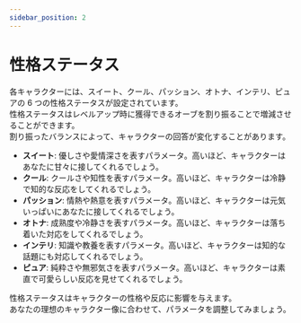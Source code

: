 ```yaml
---
sidebar_position: 2
---
```


# 性格ステータス

各キャラクターには、スイート、クール、パッション、オトナ、インテリ、ピュアの 6 つの性格ステータスが設定されています。  
性格ステータスはレベルアップ時に獲得できるオーブを割り振ることで増減させることができます。  
割り振ったバランスによって、キャラクターの回答が変化することがあります。

- **スイート**: 優しさや愛情深さを表すパラメータ。高いほど、キャラクターはあなたに甘々に接してくれるでしょう。
- **クール**: クールさや知性を表すパラメータ。高いほど、キャラクターは冷静で知的な反応をしてくれるでしょう。
- **パッション**: 情熱や熱意を表すパラメータ。高いほど、キャラクターは元気いっぱいにあなたに接してくれるでしょう。
- **オトナ**: 成熟度や冷静さを表すパラメータ。高いほど、キャラクターは落ち着いた対応をしてくれるでしょう。
- **インテリ**: 知識や教養を表すパラメータ。高いほど、キャラクターは知的な話題にも対応してくれるでしょう。
- **ピュア**: 純粋さや無邪気さを表すパラメータ。高いほど、キャラクターは素直で可愛らしい反応を見せてくれるでしょう。

性格ステータスはキャラクターの性格や反応に影響を与えます。  
あなたの理想のキャラクター像に合わせて、パラメータを調整してみましょう。
